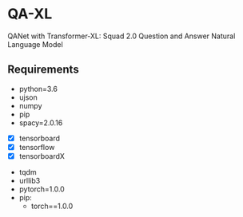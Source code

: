 # QA-XL
QANet with Transformer-XL: Squad 2.0 Question and Answer Natural Language Model

## Requirements
  * python=3.6
  * ujson
  * numpy
  * pip
  * spacy=2.0.16
  * [x] tensorboard
  * [x] tensorflow
  * [x] tensorboardX
  * tqdm
  * urllib3
  * pytorch=1.0.0
  * pip:
    * torch==1.0.0
